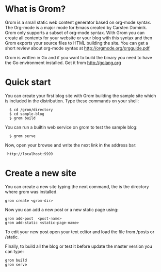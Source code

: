 What is Grom?
=============

Grom is a small static web content generator based on org-mode
syntax. The Org-mode is a major mode for Emacs created by Carsten
Dominik. Grom only supports a subset of org-mode syntax. With Grom you
can create all contents for your website or your blog with this syntax
and then Grom exports your source files to HTML building the site. 
You can get a short review about org-mode syntax at http://orgmode.org/orgguide.pdf

Grom is written in Go and if you want to build the binary you need to
have the Go environment installed. Get it from http://golang.org


Quick start
===========

You can create your first blog site with Grom building the sample site
which is included in the distribution. Type these commands on your shell:

      $ cd /grom/directory
      $ cd sample-blog
      $ grom build
      
You can run a builtin web service on grom to test the sample blog:

      $ grom serve

Now, open your browse and write the next link in the address bar:

     http://localhost:9999




Create a new site
=================

You can create a new site typing the next command, the <grom-dir> is the directory where grom was installed.

    grom create <grom-dir>

Now you can add a new post or a new static page using: 
    
    grom add-post  <post-name>	   
    grom add-static <static-page-name>	

To edit your new post open your text editor and load the file 
from <site-dir>/posts or <site-dir>/static.

Finally, to build all the blog or test it before update the 
master version you can type:

    grom build
    grom serve



